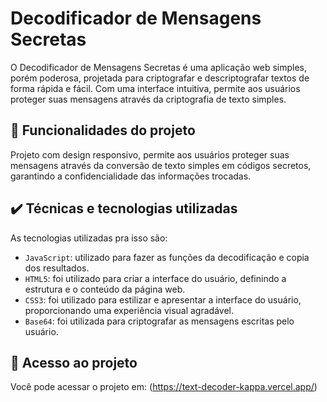 # Decodificador de Mensagens Secretas

O Decodificador de Mensagens Secretas é uma aplicação web simples, porém poderosa, projetada para criptografar e descriptografar textos de forma rápida e fácil. Com uma interface intuitiva, permite aos usuários proteger suas mensagens através da criptografia de texto simples.

## 🔨 Funcionalidades do projeto

Projeto com design responsivo, permite aos usuários proteger suas mensagens através da conversão de texto simples em códigos secretos, garantindo a confidencialidade das informações trocadas.

## ✔️ Técnicas e tecnologias utilizadas

As  tecnologias utilizadas pra isso são:

- `JavaScript`: utilizado para fazer as funções da decodificação e copia dos resultados.
- `HTML5`: foi utilizado para criar a interface do usuário, definindo a estrutura e o conteúdo da página web.       
- `CSS3`: foi utilizado para estilizar e apresentar a interface do usuário, proporcionando uma experiência visual agradável.
- `Base64`: foi utilizada para criptografar as mensagens escritas pelo usuário.

## 📁 Acesso ao projeto

Você pode acessar o projeto em: (https://text-decoder-kappa.vercel.app/)
